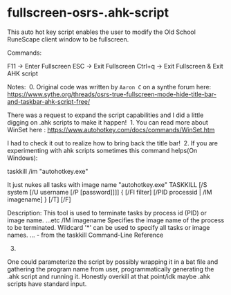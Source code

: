 # fullscreen-osrs-.ahk-script
This auto hot key script enables the user to modify the Old School RuneScape client window to be fullscreen. 

Commands:

F11 -> Enter Fullscreen
ESC -> Exit Fullscreen
Ctrl+q -> Exit Fullscreen & Exit AHK script

Notes:
​
0.
Original code was written by `Aaron C` on a synthe forum here: 
https://www.sythe.org/threads/osrs-true-fullscreen-mode-hide-title-bar-and-taskbar-ahk-script-free/

There was a request to expand the script capabilities and I did a little digging on .ahk scripts to make it happen!
​
1.
You can read more about WinSet here :
https://www.autohotkey.com/docs/commands/WinSet.htm

I had to check it out to realize how to bring back the title bar!
​
2.
If you are experimenting with ahk scripts sometimes this command helps(On Windows):​

taskkill /im "autohotkey.exe"

It just nukes all tasks with image name "autohotkey.exe"
TASKKILL [/S system [/U username [/P [password]]]]
{ [/FI filter] [/PID processid | /IM imagename] } [/T] [/F]

Description:
This tool is used to terminate tasks by process id (PID) or image name.
...etc
/IM imagename Specifies the image name of the process
to be terminated. Wildcard '*' can be used
to specify all tasks or image names.
... - from the taskkill Command-Line Reference​

3.
One could parameterize the script by possibly wrapping it in a bat file and gathering the program name from user, programmatically generating the .ahk script and running it. Honestly overkill at that point/idk maybe .ahk scripts have standard input.
​
